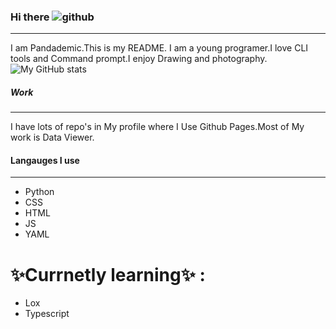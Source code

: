 ### Hi there  ![github](https://img.shields.io/badge/GitHub-000000?style=for-the-badge&logo=GitHub&logoColor=white)
___
I am Pandademic.This is my README. I am a young programer.I love CLI tools and Command prompt.I enjoy Drawing and photography.
![My GitHub stats](https://github-readme-stats.vercel.app/api?username=Pandademic)

##### Work
_____
I have lots of  repo's in My profile where I Use Github Pages.Most of My work is Data Viewer.


#### Langauges I use
_____
- Python
- CSS
- HTML
- JS
- YAML
# ✨Currnetly learning✨ :
- Lox 
- Typescript
<!--
**Pandademic/Pandademic** is a ✨ _special_ ✨ repository because its `README.md` (this file) appears on your GitHub profile.

Here are some ideas to get you started:

- 🔭 I’m currently working on ...
- 🌱 I’m currently learning ...
- 👯 I’m looking to collaborate on ...
- 🤔 I’m looking for help with ...
- 💬 Ask me about ...
- 📫 How to reach me: ...
- 😄 Pronouns: ...
- ⚡ Fun fact: ...
-->
